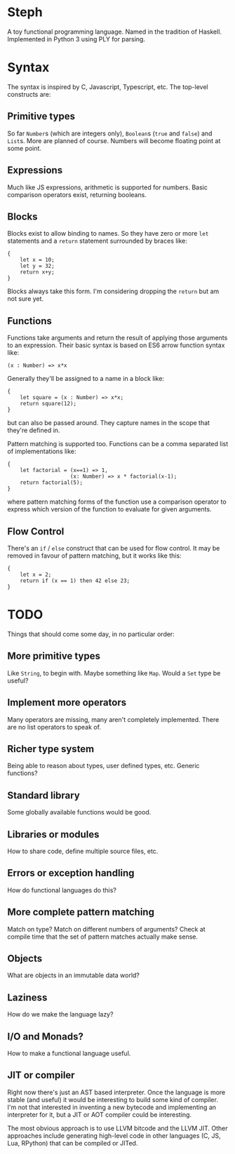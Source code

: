 # Steph

A toy functional programming language. Named in the tradition of 
Haskell. Implemented in Python 3 using PLY for parsing.

# Syntax

The syntax is inspired by C, Javascript, Typescript, etc. The top-level
constructs are:

## Primitive types

So far `Number`s (which are integers only), `Boolean`s (`true` and 
`false`) and `List`s. More are planned of course. Numbers will become
floating point at some point.

## Expressions

Much like JS expressions, arithmetic is supported for numbers. Basic
comparison operators exist, returning booleans.

## Blocks

Blocks exist to allow binding to names. So they have zero or more `let`
statements and a `return` statement surrounded by braces like:
```
{
    let x = 10;
    let y = 32;
    return x+y;
}
```
Blocks always take this form. I'm considering dropping the `return` but
am not sure yet.

## Functions

Functions take arguments and return the result of applying those
arguments to an expression. Their basic syntax is based on ES6 arrow
function syntax like:
```
(x : Number) => x*x
```
Generally they'll be assigned to a name in a block like:
```
{
    let square = (x : Number) => x*x;
    return square(12);
}
```
but can also be passed around. They capture names in the scope that
they're defined in.

Pattern matching is supported too. Functions can be a comma separated
list of implementations like:
```
{
    let factorial = (x==1) => 1,
                    (x: Number) => x * factorial(x-1);
    return factorial(5);
}
```
where pattern matching forms of the function use a comparison operator
to express which version of the function to evaluate for given 
arguments.

## Flow Control

There's an `if` / `else` construct that can be used for flow control.
It may be removed in favour of pattern matching, but it works like
this:
```
{
    let x = 2;
    return if (x == 1) then 42 else 23;
}
```


# TODO

Things that should come some day, in no particular order:

## More primitive types

Like `String`, to begin with. Maybe something like `Map`. Would a `Set`
type be useful?

## Implement more operators

Many operators are missing, many aren't completely implemented. There
are no list operators to speak of.

## Richer type system

Being able to reason about types, user defined types, etc. Generic
functions?

## Standard library

Some globally available functions would be good.

## Libraries or modules

How to share code, define multiple source files, etc.

## Errors or exception handling

How do functional languages do this?

## More complete pattern matching

Match on type? Match on different numbers of arguments? Check at
compile time that the set of pattern matches actually make sense.

## Objects

What are objects in an immutable data world?

## Laziness

How do we make the language lazy?

## I/O and Monads?

How to make a functional language useful.

## JIT or compiler

Right now there's just an AST based interpreter. Once the language is
more stable (and useful) it would be interesting to build some kind of
compiler. I'm not that interested in inventing a new bytecode and
implementing an interpreter for it, but a JIT or AOT compiler could be
interesting.

The most obvious approach is to use LLVM bitcode and the LLVM JIT.
Other approaches include generating high-level code in other languages
(C, JS, Lua, RPython) that can be compiled or JITed.